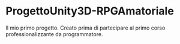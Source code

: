 # ProgettoUnity3D-RPGAmatoriale
 Il mio primo progetto. Creato prima di partecipare al primo corso professionalizzante da programmatore. 
